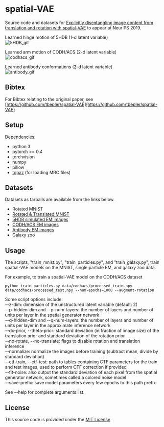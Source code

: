 # spatial-VAE

Source code and datasets for [Explicitly disentangling image content from translation and rotation with spatial-VAE](https://arxiv.org/abs/1909.11663) to appear at NeurIPS 2019.


Learned hinge motion of 5HDB (1-d latent variable) <br />
![5HDB_gif](gifs/5HDB_spatial.gif)

Learned arm motion of CODH/ACS (2-d latent variable) <br />
![codhacs_gif](gifs/codhacs_spatial.gif)

Learned antibody conformations (2-d latent variable) <br />
![antibody_gif](gifs/antibody_spatial.gif)

## Bibtex

For Bibtex relating to the original paper, see [https://github.com/tbepler/spatial-VAE](https://github.com/tbepler/spatial-VAE) 

## Setup

Dependencies:
- python 3
- pytorch >= 0.4
- torchvision
- numpy
- pillow
- [topaz](https://github.com/tbepler/topaz) (for loading MRC files)

## Datasets

Datasets as tarballs are available from the links below.

- [Rotated MNIST](http://bergerlab-downloads.csail.mit.edu/spatial-vae/mnist_rotated.tar.gz)
- [Rotated & Translated MNIST](http://bergerlab-downloads.csail.mit.edu/spatial-vae/mnist_rotated_translated.tar.gz)
- [5HDB simulated EM images](http://bergerlab-downloads.csail.mit.edu/spatial-vae/5HDB.tar.gz)
- [CODH/ACS EM images](http://bergerlab-downloads.csail.mit.edu/spatial-vae/codhacs.tar.gz)
- [Antibody EM images](http://bergerlab-downloads.csail.mit.edu/spatial-vae/antibody.tar.gz)
- [Galaxy zoo](http://bergerlab-downloads.csail.mit.edu/spatial-vae/galaxy_zoo.tar.gz)


## Usage

The scripts, "train\_mnist.py", "train\_particles.py", and "train\_galaxy.py", train spatial-VAE models on the MNIST, single particle EM, and galaxy zoo data.

For example, to train a spatial-VAE model on the CODH/ACS dataset

```
python train_particles.py data/codhacs/processed_train.npy data/codhacs/processed_test.npy --num-epochs=1000 --augment-rotation
```

Some script options include:  
--z-dim: dimension of the unstructured latent variable (default: 2)  
--p-hidden-dim and --p-num-layers: the number of layers and number of units per layer in the spatial generator network  
--q-hidden-dim and --q-num-layers: the number of layers and number of units per layer in the approximate inference network  
--dx-prior, --theta-prior: standard deviation (in fraction of image size) of the translation prior and standard deviation of the rotation prior  
--no-rotate, --no-translate: flags to disable rotation and translation inference  
--normalize: normalize the images before training (subtract mean, divide by standard deviation)  
--ctf-train, --ctf-test: path to tables containing CTF parameters for the train and test images, used to perform CTF correction if provided  
--fit-noise: also output the standard deviation of each pixel from the spatial generator network, sometimes called a colored noise model  
--save-prefix: save model parameters every few epochs to this path prefix  
    
See --help for complete arguments list.

## License

This source code is provided under the [MIT License](https://github.com/tbepler/spatial-VAE/blob/master/LICENSE).

